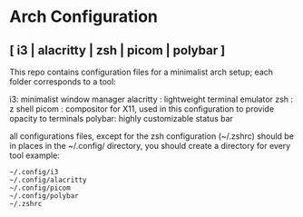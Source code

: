 # Arch Configuration
## [ i3 | alacritty | zsh | picom | polybar ]

This repo contains configuration files for a minimalist arch setup; each folder corresponds to a tool:

i3: minimalist window manager
alacritty : lightweight terminal emulator
zsh : z shell
picom : compositor for X11, used in this configuration to provide opacity to terminals
polybar: highly customizable status bar

all configurations files, except for the zsh configuration (~/.zshrc) should be in places in the ~/.config/ directory, you should create a directory for every tool
example: 

```
~/.config/i3
~/.config/alacritty
~/.config/picom
~/.config/polybar
~/.zshrc

```

